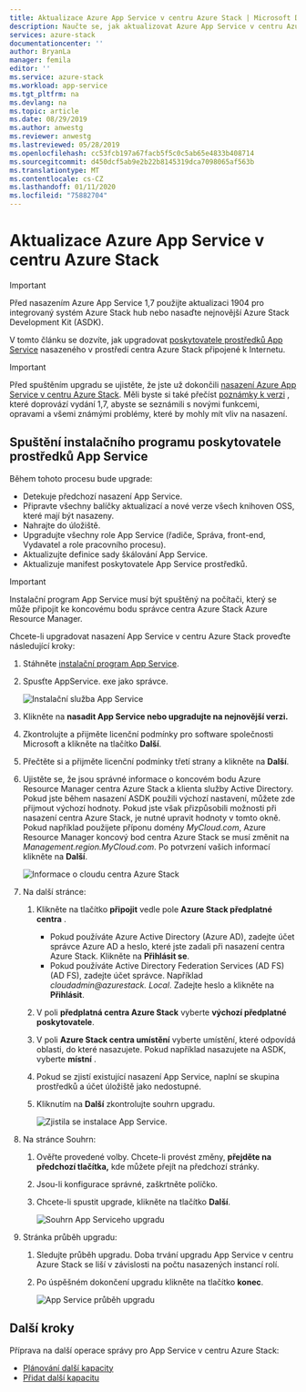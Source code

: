 ```yaml
---
title: Aktualizace Azure App Service v centru Azure Stack | Microsoft Docs
description: Naučte se, jak aktualizovat Azure App Service v centru Azure Stack.
services: azure-stack
documentationcenter: ''
author: BryanLa
manager: femila
editor: ''
ms.service: azure-stack
ms.workload: app-service
ms.tgt_pltfrm: na
ms.devlang: na
ms.topic: article
ms.date: 08/29/2019
ms.author: anwestg
ms.reviewer: anwestg
ms.lastreviewed: 05/28/2019
ms.openlocfilehash: cc53fcb197a67facb5f5c0c5ab65e4833b408714
ms.sourcegitcommit: d450dcf5ab9e2b22b8145319dca7098065af563b
ms.translationtype: MT
ms.contentlocale: cs-CZ
ms.lasthandoff: 01/11/2020
ms.locfileid: "75882704"
---
```

# <a name="update-azure-app-service-on-azure-stack-hub"></a>Aktualizace Azure App Service v centru Azure Stack

> [!IMPORTANT]
> Před nasazením Azure App Service 1,7 použijte aktualizaci 1904 pro integrovaný systém Azure Stack hub nebo nasaďte nejnovější Azure Stack Development Kit (ASDK).

V tomto článku se dozvíte, jak upgradovat [poskytovatele prostředků App Service](azure-stack-app-service-overview.md) nasazeného v prostředí centra Azure Stack připojené k Internetu.

> [!IMPORTANT]
> Před spuštěním upgradu se ujistěte, že jste už dokončili [nasazení Azure App Service v centru Azure Stack](azure-stack-app-service-deploy.md). Měli byste si také přečíst [poznámky k verzi](azure-stack-app-service-release-notes-update-seven.md) , které doprovází vydání 1,7, abyste se seznámili s novými funkcemi, opravami a všemi známými problémy, které by mohly mít vliv na nasazení.

## <a name="run-the-app-service-resource-provider-installer"></a>Spuštění instalačního programu poskytovatele prostředků App Service

Během tohoto procesu bude upgrade:

* Detekuje předchozí nasazení App Service.
* Připravte všechny balíčky aktualizací a nové verze všech knihoven OSS, které mají být nasazeny.
* Nahrajte do úložiště.
* Upgradujte všechny role App Service (řadiče, Správa, front-end, Vydavatel a role pracovního procesu).
* Aktualizujte definice sady škálování App Service.
* Aktualizuje manifest poskytovatele App Service prostředků.

> [!IMPORTANT]
> Instalační program App Service musí být spuštěný na počítači, který se může připojit ke koncovému bodu správce centra Azure Stack Azure Resource Manager.

Chcete-li upgradovat nasazení App Service v centru Azure Stack proveďte následující kroky:

1. Stáhněte [instalační program App Service](https://aka.ms/appsvcupdate7installer).

2. Spusťte AppService. exe jako správce.

    ![Instalační služba App Service][1]

3. Klikněte na **nasadit App Service nebo upgradujte na nejnovější verzi.**

4. Zkontrolujte a přijměte licenční podmínky pro software společnosti Microsoft a klikněte na tlačítko **Další**.

5. Přečtěte si a přijměte licenční podmínky třetí strany a klikněte na **Další**.

6. Ujistěte se, že jsou správné informace o koncovém bodu Azure Resource Manager centra Azure Stack a klienta služby Active Directory. Pokud jste během nasazení ASDK použili výchozí nastavení, můžete zde přijmout výchozí hodnoty. Pokud jste však přizpůsobili možnosti při nasazení centra Azure Stack, je nutné upravit hodnoty v tomto okně. Pokud například použijete příponu domény *MyCloud.com*, Azure Resource Manager koncový bod centra Azure Stack se musí změnit na *Management.region.MyCloud.com*. Po potvrzení vašich informací klikněte na **Další**.

    ![Informace o cloudu centra Azure Stack][2]

7. Na další stránce:

   1. Klikněte na tlačítko **připojit** vedle pole **Azure Stack předplatné centra** .
        * Pokud používáte Azure Active Directory (Azure AD), zadejte účet správce Azure AD a heslo, které jste zadali při nasazení centra Azure Stack. Klikněte na **Přihlásit se**.
        * Pokud používáte Active Directory Federation Services (AD FS) (AD FS), zadejte účet správce. Například *cloudadmin\@azurestack. Local*. Zadejte heslo a klikněte na **Přihlásit**.
   2. V poli **předplatná centra Azure Stack** vyberte **výchozí předplatné poskytovatele**.
   3. V poli **Azure Stack centra umístění** vyberte umístění, které odpovídá oblasti, do které nasazujete. Pokud například nasazujete na ASDK, vyberte **místní** .
   4. Pokud se zjistí existující nasazení App Service, naplní se skupina prostředků a účet úložiště jako nedostupné.
   5. Kliknutím na **Další** zkontrolujte souhrn upgradu.

      ![Zjistila se instalace App Service.][3]

8. Na stránce Souhrn:
   1. Ověřte provedené volby. Chcete-li provést změny, **přejděte na předchozí tlačítka,** kde můžete přejít na předchozí stránky.
   2. Jsou-li konfigurace správné, zaškrtněte políčko.
   3. Chcete-li spustit upgrade, klikněte na tlačítko **Další**.

       ![Souhrn App Serviceho upgradu][4]

9. Stránka průběh upgradu:
    1. Sledujte průběh upgradu. Doba trvání upgradu App Service v centru Azure Stack se liší v závislosti na počtu nasazených instancí rolí.
    2. Po úspěšném dokončení upgradu klikněte na tlačítko **konec**.

        ![App Service průběh upgradu][5]

<!--Image references-->
[1]: ./media/azure-stack-app-service-update/app-service-exe.png
[2]: ./media/azure-stack-app-service-update/app-service-azure-resource-manager-endpoints.png
[3]: ./media/azure-stack-app-service-update/app-service-installation-detected.png
[4]: ./media/azure-stack-app-service-update/app-service-upgrade-summary.png
[5]: ./media/azure-stack-app-service-update/app-service-upgrade-complete.png

## <a name="next-steps"></a>Další kroky

Příprava na další operace správy pro App Service v centru Azure Stack:

* [Plánování další kapacity](azure-stack-app-service-capacity-planning.md)
* [Přidat další kapacitu](azure-stack-app-service-add-worker-roles.md)
